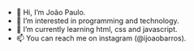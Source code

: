 - 👋 Hi, I’m João Paulo.
- 👀 I’m interested in programming and technology.
- 🌱 I’m currently learning html, css and javascript.
- 📫 You can reach me on instagram (@ijoaobarros).

<!---
ijoaobarros/ijoaobarros is a ✨ special ✨ repository because its `README.md` (this file) appears on your GitHub profile.
You can click the Preview link to take a look at your changes.
--->
